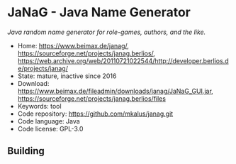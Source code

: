# JaNaG - Java Name Generator

_Java random name generator for role-games, authors, and the like._

- Home: https://www.beimax.de/janag/, https://sourceforge.net/projects/janag.berlios/, https://web.archive.org/web/20110721022544/http://developer.berlios.de/projects/janag/
- State: mature, inactive since 2016
- Download: https://www.beimax.de/fileadmin/downloads/janag/JaNaG_GUI.jar, https://sourceforge.net/projects/janag.berlios/files
- Keywords: tool
- Code repository: https://github.com/mkalus/janag.git
- Code language: Java
- Code license: GPL-3.0

## Building

